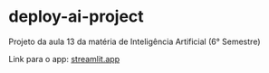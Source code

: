 # deploy-ai-project
Projeto da aula 13 da matéria de Inteligência Artificial (6° Semestre)

Link para o app: [streamlit.app](https://deploy-ai-dashboard-b2rpmaqpttkwgfappjhayh9.streamlit.app)
